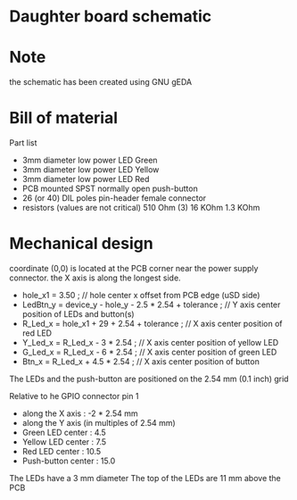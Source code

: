 Daughter board schematic
========================


Note
======
the schematic has been created using GNU gEDA


Bill of material
================
Part list
- 3mm diameter low power LED Green
- 3mm diameter low power LED Yellow
- 3mm diameter low power LED Red
- PCB mounted SPST normally open push-button
- 26 (or 40) DIL poles pin-header female connector
- resistors (values are not critical)
    510 Ohm (3)
    16  KOhm
    1.3 KOhm

Mechanical design
=================
coordinate (0,0) is located at the PCB corner near the power supply connector.
the X axis is along the longest side.


* hole_x1  =  3.50 ;		// hole center x offset from PCB edge (uSD side)
* LedBtn_y = device_y - hole_y - 2.5 * 2.54 + tolerance ; // Y axis center position of LEDs and button(s)
* R_Led_x  = hole_x1 + 29 + 2.54 + tolerance ;	// X axis center position of red LED
* Y_Led_x  = R_Led_x - 3 * 2.54 ;				    // X axis center position of yellow LED
* G_Led_x  = R_Led_x - 6 * 2.54 ;				    // X axis center position of green LED
* Btn_x	 = R_Led_x + 4.5 * 2.54 ; 			    // X axis center position of button


The LEDs and the push-button are positioned on the 2.54 mm (0.1 inch) grid

Relative to he GPIO connector pin 1
* along the X axis : -2 * 2.54 mm
* along the Y axis (in multiples of 2.54 mm)
* Green LED center : 4.5
* Yellow LED center : 7.5
* Red LED center : 10.5
* Push-button center : 15.0

The LEDs have a 3 mm diameter
The top of the LEDs are 11 mm above the PCB





